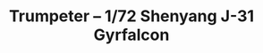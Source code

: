 ---
layout: product
title: "Trumpeter – 1/72 Shenyang J-31 Gyrfalcon"
price: "3000" 
desc: "N/A"
img_path: "/assets/img/TRU01666.jpg"
brand: "N/A"
available: false
special_offer: false
new: false
soon: false
cat: "010000"
subcat: "013400"
subsubcat: "0N/A"
sifra: "TRU01666"
popular: true
---